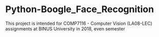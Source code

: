 # Python-Boogle_Face_Recognition
This project is intended for COMP7116 - Computer Vision (LA08-LEC) assignments at BINUS University in 2018, even semester
